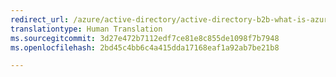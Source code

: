 ```yaml
---
redirect_url: /azure/active-directory/active-directory-b2b-what-is-azure-ad-b2b
translationtype: Human Translation
ms.sourcegitcommit: 3d27e472b7112edf7ce81e8c855de1098f7b7948
ms.openlocfilehash: 2bd45c4bb6c4a415dda17168eaf1a92ab7be21b8

---
```




<!--HONumber=Feb17_HO3-->



